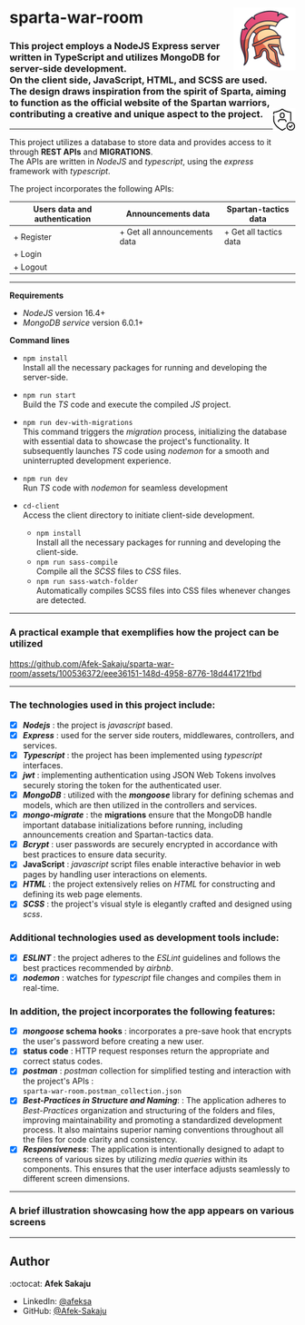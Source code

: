 # sparta-war-room <img src="./readme-resources/sparta-icon.png" width=110px height=110px align="right">

### This project employs a NodeJS Express server written in TypeScript and utilizes MongoDB for server-side development.<br/> On the client side, JavaScript, HTML, and SCSS are used. <br/>The design draws inspiration from the spirit of Sparta, aiming to function as the official website of the Spartan warriors, contributing a creative and unique aspect to the project.<img src="./readme-resources/login-logo.png" width=40px height=40px align="right">

---

This project utilizes a database to store data and provides access to it through **REST APIs** and **MIGRATIONS**.<br/> The APIs are written in _NodeJS_ and _typescript_, using the _express_ framework with _typescript_.

The project incorporates the following APIs:

| Users data and authentication | Announcements data           | Spartan-tactics data   |
| ----------------------------- | ---------------------------- | ---------------------- |
| + Register                    | + Get all announcements data | + Get all tactics data |
| + Login                       |
| + Logout                      |

---

**Requirements**

- _NodeJS_ version 16.4+
- _MongoDB service_ version 6.0.1+

**Command lines**

- `npm install` <br /> Install all the necessary packages for running and developing the server-side.
- `npm run start`<br /> Build the _TS_ code and execute the compiled _JS_ project.
- `npm run dev-with-migrations`<br /> This command triggers the _migration_ process, initializing the database with essential data to showcase the project's functionality. It subsequently launches _TS_ code using _nodemon_ for a smooth and uninterrupted development experience.
- `npm run dev`<br /> Run _TS_ code with _nodemon_ for seamless development

- `cd-client`<br/> Access the client directory to initiate client-side development.
  - `npm install` <br /> Install all the necessary packages for running and developing the client-side.
  - `npm run sass-compile`<br /> Compile all the _SCSS_ files to _CSS_ files.
  - `npm run sass-watch-folder`<br />Automatically compiles SCSS files into CSS files whenever changes are detected.

---

### **A practical example that exemplifies how the project can be utilized**

https://github.com/Afek-Sakaju/sparta-war-room/assets/100536372/eee36151-148d-4958-8776-18d441721fbd

---

### The technologies used in this project include:

- [x] _**Nodejs**_ : the project is _javascript_ based.
- [x] _**Express**_ : used for the server side routers, middlewares, controllers, and services.
- [x] _**Typescript**_ : the project has been implemented using _typescript_ interfaces.
- [x] _**jwt**_ : implementing authentication using JSON Web Tokens involves securely storing the token for the authenticated user.
- [x] _**MongoDB**_ : utilized with the _**mongoose**_ library for defining schemas and models, which are then utilized in the controllers and services.
- [x] _**mongo-migrate**_ : the **migrations** ensure that the MongoDB handle important database initializations before running, including announcements creation and Spartan-tactics data.
- [x] _**Bcrypt**_ : user passwords are securely encrypted in accordance with best practices to ensure data security.
- [x] **JavaScript** : _javascript_ script files enable interactive behavior in web pages by handling user interactions on elements.
- [x] _**HTML**_ : the project extensively relies on _HTML_ for constructing and defining its web page elements.
- [x] _**SCSS**_ : the project's visual style is elegantly crafted and designed using _scss_.

### Additional technologies used as development tools include:

- [x] _**ESLINT**_ : the project adheres to the _ESLint_ guidelines and follows the best practices recommended by _airbnb_.
- [x] _**nodemon**_ : watches for _typescript_ file changes and compiles them in real-time.

### In addition, the project incorporates the following features:

- [x] **_mongoose_ schema hooks** : incorporates a pre-save hook that encrypts the user's password before creating a new user.
- [x] **status code** : HTTP request responses return the appropriate and correct status codes.
- [x] **_postman_** : _postman_ collection for simplified testing and interaction with the project's APIs : </br>
      `sparta-war-room.postman_collection.json`
- [x] _**Best-Practices in Structure and Naming**_: : The application adheres to _Best-Practices_ organization and structuring of the folders and files, improving maintainability and promoting a standardized development process. It also maintains superior naming conventions throughout all the files for code clarity and consistency.
- [x] _**Responsiveness**_: The application is intentionally designed to adapt to screens of various sizes by utilizing _media queries_ within its components. This ensures that the user interface adjusts seamlessly to different screen dimensions.

---

### **A brief illustration showcasing how the app appears on various screens**

---

## Author

:octocat: **Afek Sakaju**

- LinkedIn: [@afeksa](https://www.linkedin.com/in/afeksa/)
- GitHub: [@Afek-Sakaju](https://github.com/Afek-Sakaju)
